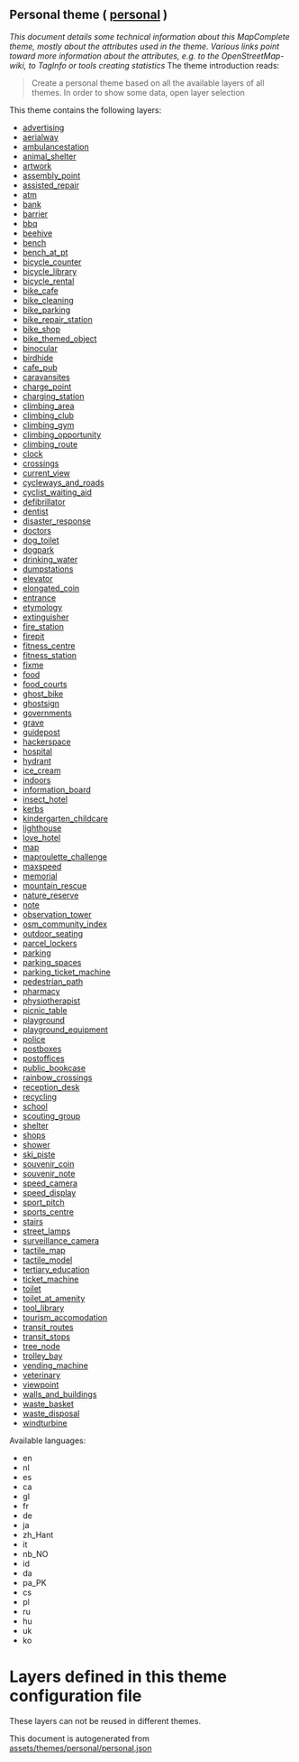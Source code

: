 [//]: # (WARNING: this file is automatically generated. Please find the sources at the bottom and edit those sources)

## Personal theme ( [personal](https://mapcomplete.org/personal) )
_This document details some technical information about this MapComplete theme, mostly about the attributes used in the theme. Various links point toward more information about the attributes, e.g. to the OpenStreetMap-wiki, to TagInfo or tools creating statistics_
The theme introduction reads:

> Create a personal theme based on all the available layers of all themes. In order to show some data, open layer selection

This theme contains the following layers:

 - [advertising](../Layers/advertising.md)
 - [aerialway](../Layers/aerialway.md)
 - [ambulancestation](../Layers/ambulancestation.md)
 - [animal_shelter](../Layers/animal_shelter.md)
 - [artwork](../Layers/artwork.md)
 - [assembly_point](../Layers/assembly_point.md)
 - [assisted_repair](../Layers/assisted_repair.md)
 - [atm](../Layers/atm.md)
 - [bank](../Layers/bank.md)
 - [barrier](../Layers/barrier.md)
 - [bbq](../Layers/bbq.md)
 - [beehive](../Layers/beehive.md)
 - [bench](../Layers/bench.md)
 - [bench_at_pt](../Layers/bench_at_pt.md)
 - [bicycle_counter](../Layers/bicycle_counter.md)
 - [bicycle_library](../Layers/bicycle_library.md)
 - [bicycle_rental](../Layers/bicycle_rental.md)
 - [bike_cafe](../Layers/bike_cafe.md)
 - [bike_cleaning](../Layers/bike_cleaning.md)
 - [bike_parking](../Layers/bike_parking.md)
 - [bike_repair_station](../Layers/bike_repair_station.md)
 - [bike_shop](../Layers/bike_shop.md)
 - [bike_themed_object](../Layers/bike_themed_object.md)
 - [binocular](../Layers/binocular.md)
 - [birdhide](../Layers/birdhide.md)
 - [cafe_pub](../Layers/cafe_pub.md)
 - [caravansites](../Layers/caravansites.md)
 - [charge_point](../Layers/charge_point.md)
 - [charging_station](../Layers/charging_station.md)
 - [climbing_area](../Layers/climbing_area.md)
 - [climbing_club](../Layers/climbing_club.md)
 - [climbing_gym](../Layers/climbing_gym.md)
 - [climbing_opportunity](../Layers/climbing_opportunity.md)
 - [climbing_route](../Layers/climbing_route.md)
 - [clock](../Layers/clock.md)
 - [crossings](../Layers/crossings.md)
 - [current_view](../Layers/current_view.md)
 - [cycleways_and_roads](../Layers/cycleways_and_roads.md)
 - [cyclist_waiting_aid](../Layers/cyclist_waiting_aid.md)
 - [defibrillator](../Layers/defibrillator.md)
 - [dentist](../Layers/dentist.md)
 - [disaster_response](../Layers/disaster_response.md)
 - [doctors](../Layers/doctors.md)
 - [dog_toilet](../Layers/dog_toilet.md)
 - [dogpark](../Layers/dogpark.md)
 - [drinking_water](../Layers/drinking_water.md)
 - [dumpstations](../Layers/dumpstations.md)
 - [elevator](../Layers/elevator.md)
 - [elongated_coin](../Layers/elongated_coin.md)
 - [entrance](../Layers/entrance.md)
 - [etymology](../Layers/etymology.md)
 - [extinguisher](../Layers/extinguisher.md)
 - [fire_station](../Layers/fire_station.md)
 - [firepit](../Layers/firepit.md)
 - [fitness_centre](../Layers/fitness_centre.md)
 - [fitness_station](../Layers/fitness_station.md)
 - [fixme](../Layers/fixme.md)
 - [food](../Layers/food.md)
 - [food_courts](../Layers/food_courts.md)
 - [ghost_bike](../Layers/ghost_bike.md)
 - [ghostsign](../Layers/ghostsign.md)
 - [governments](../Layers/governments.md)
 - [grave](../Layers/grave.md)
 - [guidepost](../Layers/guidepost.md)
 - [hackerspace](../Layers/hackerspace.md)
 - [hospital](../Layers/hospital.md)
 - [hydrant](../Layers/hydrant.md)
 - [ice_cream](../Layers/ice_cream.md)
 - [indoors](../Layers/indoors.md)
 - [information_board](../Layers/information_board.md)
 - [insect_hotel](../Layers/insect_hotel.md)
 - [kerbs](../Layers/kerbs.md)
 - [kindergarten_childcare](../Layers/kindergarten_childcare.md)
 - [lighthouse](../Layers/lighthouse.md)
 - [love_hotel](../Layers/love_hotel.md)
 - [map](../Layers/map.md)
 - [maproulette_challenge](../Layers/maproulette_challenge.md)
 - [maxspeed](../Layers/maxspeed.md)
 - [memorial](../Layers/memorial.md)
 - [mountain_rescue](../Layers/mountain_rescue.md)
 - [nature_reserve](../Layers/nature_reserve.md)
 - [note](../Layers/note.md)
 - [observation_tower](../Layers/observation_tower.md)
 - [osm_community_index](../Layers/osm_community_index.md)
 - [outdoor_seating](../Layers/outdoor_seating.md)
 - [parcel_lockers](../Layers/parcel_lockers.md)
 - [parking](../Layers/parking.md)
 - [parking_spaces](../Layers/parking_spaces.md)
 - [parking_ticket_machine](../Layers/parking_ticket_machine.md)
 - [pedestrian_path](../Layers/pedestrian_path.md)
 - [pharmacy](../Layers/pharmacy.md)
 - [physiotherapist](../Layers/physiotherapist.md)
 - [picnic_table](../Layers/picnic_table.md)
 - [playground](../Layers/playground.md)
 - [playground_equipment](../Layers/playground_equipment.md)
 - [police](../Layers/police.md)
 - [postboxes](../Layers/postboxes.md)
 - [postoffices](../Layers/postoffices.md)
 - [public_bookcase](../Layers/public_bookcase.md)
 - [rainbow_crossings](../Layers/rainbow_crossings.md)
 - [reception_desk](../Layers/reception_desk.md)
 - [recycling](../Layers/recycling.md)
 - [school](../Layers/school.md)
 - [scouting_group](../Layers/scouting_group.md)
 - [shelter](../Layers/shelter.md)
 - [shops](../Layers/shops.md)
 - [shower](../Layers/shower.md)
 - [ski_piste](../Layers/ski_piste.md)
 - [souvenir_coin](../Layers/souvenir_coin.md)
 - [souvenir_note](../Layers/souvenir_note.md)
 - [speed_camera](../Layers/speed_camera.md)
 - [speed_display](../Layers/speed_display.md)
 - [sport_pitch](../Layers/sport_pitch.md)
 - [sports_centre](../Layers/sports_centre.md)
 - [stairs](../Layers/stairs.md)
 - [street_lamps](../Layers/street_lamps.md)
 - [surveillance_camera](../Layers/surveillance_camera.md)
 - [tactile_map](../Layers/tactile_map.md)
 - [tactile_model](../Layers/tactile_model.md)
 - [tertiary_education](../Layers/tertiary_education.md)
 - [ticket_machine](../Layers/ticket_machine.md)
 - [toilet](../Layers/toilet.md)
 - [toilet_at_amenity](../Layers/toilet_at_amenity.md)
 - [tool_library](../Layers/tool_library.md)
 - [tourism_accomodation](../Layers/tourism_accomodation.md)
 - [transit_routes](../Layers/transit_routes.md)
 - [transit_stops](../Layers/transit_stops.md)
 - [tree_node](../Layers/tree_node.md)
 - [trolley_bay](../Layers/trolley_bay.md)
 - [vending_machine](../Layers/vending_machine.md)
 - [veterinary](../Layers/veterinary.md)
 - [viewpoint](../Layers/viewpoint.md)
 - [walls_and_buildings](../Layers/walls_and_buildings.md)
 - [waste_basket](../Layers/waste_basket.md)
 - [waste_disposal](../Layers/waste_disposal.md)
 - [windturbine](../Layers/windturbine.md)

Available languages:

 - en
 - nl
 - es
 - ca
 - gl
 - fr
 - de
 - ja
 - zh_Hant
 - it
 - nb_NO
 - id
 - da
 - pa_PK
 - cs
 - pl
 - ru
 - hu
 - uk
 - ko

# Layers defined in this theme configuration file
These layers can not be reused in different themes.


This document is autogenerated from [assets/themes/personal/personal.json](https://source.mapcomplete.org/MapComplete/MapComplete/src/branch/develop/assets/themes/personal/personal.json)
